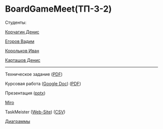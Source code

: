 <h1>BoardGameMeet(ТП-3-2)</h1>

Студенты:

[Корчагин Денис](https://github.com/RedJohn12345)

[Егоров Вадим](https://github.com/aaaarrrrrrttttiiiiixxxx)

[Корольков Иван](https://github.com/IvanKorolkov)

[Карташов Денис](https://github.com/Dunad4n)

---

Техническое задание ([PDF](https://github.com/Dunad4n/BoardGameMeet/blob/main/documentation/TZ_2.1.pdf))

Курсовая работа ([Google Doc](https://docs.google.com/document/d/1p0LHbxtNiDSTU4-gn-igRe9IUlyBtmqdmweDOxgZzRY/edit#heading=h.zihw2bzggje0)) ([PDF](https://github.com/Dunad4n/BoardGameMeet/blob/main/documentation/%D0%9A%D1%83%D1%80%D1%81%D0%BE%D0%B2%D0%B0%D1%8F.pdf))

Презентация ([pptx](https://github.com/Dunad4n/BoardGameMeet/blob/main/documentation/%D0%9F%D1%80%D0%B5%D0%B7%D0%B5%D0%BD%D1%82%D0%B0%D1%86%D0%B8%D1%8F%20BoardGameMeet.pptx))

[Miro](https://miro.com/app/board/uXjVPhpHMpY=/)

TaskMeister ([Web-Site](https://www.meistertask.com/app/project/b1BPRMFU/boardgamemeet)) ([CSV](https://github.com/Dunad4n/BoardGameMeet/tree/main/documentation/TaskMeisterCSV))

[Диаграммы](https://github.com/Dunad4n/BoardGameMeet/tree/main/documentation)
